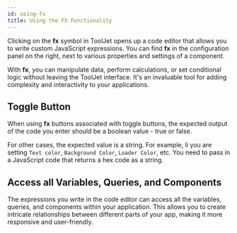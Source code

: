 ```yaml
---
id: using-fx
title: Using the FX Functionality
---
```


Clicking on the **fx** symbol in ToolJet opens up a code editor that allows you to write custom JavaScript expressions. You can find **fx** in the configuration panel on the right, next to various properties and settings of a component.

With **fx**, you can manipulate data, perform calculations, or set conditional logic without leaving the ToolJet interface. It's an invaluable tool for adding complexity and interactivity to your applications.

## Toggle Button 

When using **fx** buttons associated with toggle buttons, the expected output of the code you enter should be a boolean value - true or false. 

For other cases, the expected value is a string. For example, Ii you are setting `Text color`, `Background Color`, `Loader Color`, etc. You need to pass in a JavaScript code that returns a hex code as a string.  

## Access all Variables, Queries, and Components

The expressions you write in the code editor can access all the variables, queries, and components within your application. This allows you to create intricate relationships between different parts of your app, making it more responsive and user-friendly.







